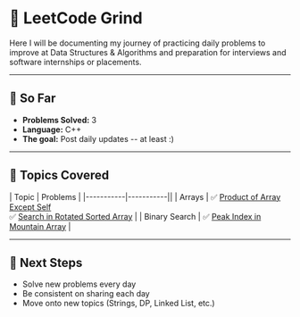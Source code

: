 # 🧠 LeetCode Grind

Here I will be documenting my journey of practicing daily problems to improve at Data Structures & Algorithms and preparation for interviews and software internships or placements. 

---

## 📅 So Far
- **Problems Solved:** 3   
- **Language:** C++   
- **The goal:** Post daily updates -- at least :)  

---

## 📘 Topics Covered
| Topic | Problems |
|-----------|-----------||
| Arrays | ✅ [Product of Array Except Self](Arrays/Product_of_Array_Except_Self.cpp) <br> ✅ [Search in Rotated Sorted Array](Arrays/Search_in_Rotated_Sorted_Array.cpp) |
| Binary Search | ✅ [Peak Index in Mountain Array](BinarySearch/Peak_Index_in_Mountain_Array.cpp) |

---

## 🎯 Next Steps
- Solve new problems every day  
- Be consistent on sharing each day  
- Move onto new topics (Strings, DP, Linked List, etc.)  
